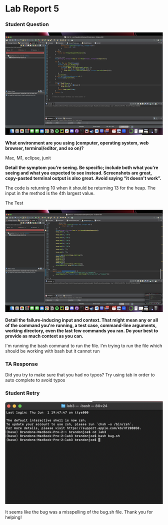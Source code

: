 # Lab Report 5

### Student Question

![image](assets/TheCode.png)

**What environment are you using (computer, operating system, web browser, terminal/editor, and so on)?**

Mac, M1, eclipse, junit

**Detail the symptom you're seeing. Be specific; include both what you're seeing and what you expected to see instead. Screenshots are great, copy-pasted terminal output is also great. Avoid saying “it doesn't work”.**

The code is returning 10 when it should be returning 13 for the heap. The input in the method is the 4th largest value.

<n>The Test</n>

![image](assets/TheTest.png)

**Detail the failure-inducing input and context. That might mean any or all of the command you're running, a test case, command-line arguments, working directory, even the last few commands you ran. Do your best to provide as much context as you can.**

I'm running the bash command to run the file. I'm trying to run the file which should be working with bash but it cannot run

### TA Response

Did you try to make sure that you had no typos? Try using tab in order to auto complete to avoid typos

### Student Retry

![image](assets/Works.png)

It seems like the bug was a misspelling of the bug.sh file. Thank you for helping!

